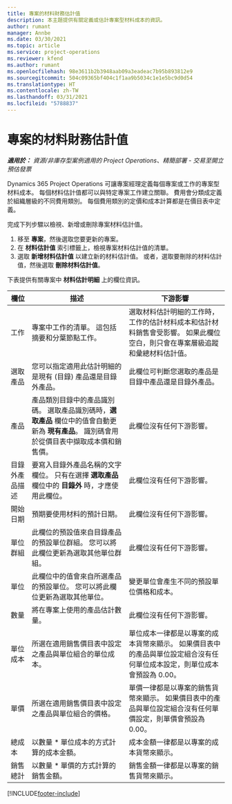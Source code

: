 ```yaml
---
title: 專案的材料財務估計值
description: 本主題提供有關定義或估計專案型材料成本的資訊。
author: rumant
manager: Annbe
ms.date: 03/30/2021
ms.topic: article
ms.service: project-operations
ms.reviewer: kfend
ms.author: rumant
ms.openlocfilehash: 98e3611b2b3948aab09a3eadeac7b95b893812e9
ms.sourcegitcommit: 504c09365bf404c1f1aa9b5034c1e1e5bc9d0d54
ms.translationtype: HT
ms.contentlocale: zh-TW
ms.lasthandoff: 03/31/2021
ms.locfileid: "5788837"
---
```

# <a name="financial-estimates-for-materials-on-projects"></a>專案的材料財務估計值

_**適用於：** 資源/非庫存型案例適用的 Project Operations、精簡部署 - 交易至開立預估發票_

Dynamics 365 Project Operations 可讓專案經理定義每個專案或工作的專案型材料成本。 每個材料估計值都可以與特定專案工作建立關聯。 費用會分類成定義於組織層級的不同費用類別。 每個費用類別的定價和成本計算都是在價目表中定義。 

完成下列步驟以檢視、新增或刪除專案材料估計值。

1. 移至 **專案**，然後選取您要更新的專案。
2. 在 **材料估計值** 索引標籤上，檢視專案材料估計值的清單。
3. 選取 **新增材料估計值** 以建立新的材料估計值。 或者，選取要刪除的材料估計值，然後選取 **刪除材料估計值**。

下表提供有關專案中 **材料估計明細** 上的欄位資訊。 

| **欄位** | **描述** | **下游影響** |
| --- | --- | --- |
| 工作​​ | 專案中工作的清單。 這包括摘要和分葉節點工作。 | 選取材料估計明細的工作時，工作的估計材料成本和估計材料銷售會受影響。 如果此欄位空白，則只會在專案層級追蹤和彙總材料估計值。 |
| 選取產品 |  您可以指定適用此估計明細的是現有 (目錄) 產品還是目錄外產品。 | 此欄位可判斷您選取的產品是目錄中產品還是目錄外產品。 |
| 產品 | 產品類別目錄中的產品識別碼。 選取產品識別碼時，**選取產品** 欄位中的值會自動更新為 **現有產品**。 識別碼會用於從價目表中擷取成本價和銷售價。 | 此欄位沒有任何下游影響。 |
| 目錄外產品描述 | 要寫入目錄外產品名稱的文字欄位。 只有在選擇 **選取產品** 欄位中的 **目錄外** 時，才應使用此欄位。| 此欄位沒有任何下游影響。 |
| 開始日期 | 預期要使用材料的預計日期。 | 此欄位沒有任何下游影響。 |
| 單位群組 | 此欄位的預設值來自目錄產品的預設單位群組。 您可以將此欄位更新為選取其他單位群組。 | 此欄位沒有任何下游影響。 |
| 單位 | 此欄位中的值會來自所選產品的預設單位。 您可以將此欄位更新為選取其他單位。 | 變更單位會產生不同的預設單位價格和成本。 |
| 數量 | 將在專案上使用的產品估計數量。 | 此欄位沒有任何下游影響。 |
| 單位成本 | 所選在適用銷售價目表中設定之產品與單位組合的單位成本。 | 單位成本一律都是以專案的成本貨幣來顯示。 如果價目表中的產品與單位設定組合沒有任何單位成本設定，則單位成本會預設為 0.00。 |
| 單價 | 所選在適用銷售價目表中設定之產品與單位組合的價格。 | 單價一律都是以專案的銷售貨幣來顯示。 如果價目表中的產品與單位設定組合沒有任何單價設定，則單價會預設為 0.00。|
| 總成本 | 以數量 \* 單位成本的方式計算的成本金額。| 成本金額一律都是以專案的成本貨幣來顯示。 |
| 銷售總計 | 以數量 \* 單價的方式計算的銷售金額。 | 銷售金額一律都是以專案的銷售貨幣來顯示。 |


[!INCLUDE[footer-include](../includes/footer-banner.md)]
